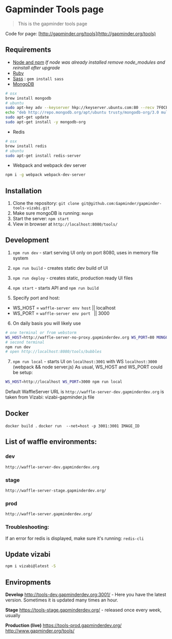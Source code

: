 # Gapminder Tools page
> This is the gapminder tools page

Code for page: [http://gapminder.org/tools](http://gapminder.org/tools)

## Requirements

- [Node and npm](http://nodejs.org) *If node was already installed remove node_modules and reinstall after upgrade*
- [Ruby](http://ruby-lang.com/)
- [Sass](http://sass-lang.com/) : `gem install sass`
- [MongoDB](https://www.mongodb.org/)
```bash
# osx
brew install mongodb
# ubuntu
sudo apt-key adv --keyserver hkp://keyserver.ubuntu.com:80 --recv 7F0CEB10
echo "deb http://repo.mongodb.org/apt/ubuntu trusty/mongodb-org/3.0 multiverse" | sudo tee /etc/apt/sources.list.d/mongodb-org-3.0.list
sudo apt-get update
sudo apt-get install -y mongodb-org
```
- Redis
```bash
# osx
brew install redis
# ubuntu
sudo apt-get install redis-server
```
- Webpack and webpack dev server
 ```bash
 npm i -g webpack webpack-dev-server
 ```

## Installation

1. Clone the repository: `git clone git@github.com:Gapminder/gapminder-tools-vizabi.git`
2. Make sure mongoDB is running: `mongo`
3. Start the server: `npm start`
4. View in browser at `http://localhost:8080/tools/`

## Development

1. `npm run dev` - start serving UI only on port 8080, uses in memory file system
2. `npm run build` - creates static dev build of UI
3. `npm run deploy` - creates static, production ready UI files
4. `npm start` - starts API and `npm run build`

5.  Specify port and host:
- WS_HOST = `waffle-server env host` || localhost
- WS_PORT = `waffle-server env port ` || 3000

6. On daily basis you will likely use
```bash
# one terminal or from webstorm
WS_HOST=http://waffle-server-no-proxy.gapminderdev.org WS_PORT=80 MONGO_URL=mongodb://readme:123123@ds033744.mongolab.com:33744/gampinder-tools-dev node server.js
# second terminal
npm run dev
# open http://localhost:8080/tools/bubbles
```

7. `npm run local` - starts UI on `localhost:3001` with WS `localhost:3000` (webpack && node server.js)
As usual, WS_HOST and WS_PORT could be setup:
```bash
WS_HOST=http://localhost WS_PORT=3000 npm run local
```

Default WaffleServer URL is `http://waffle-server-dev.gapminderdev.org` is taken from Vizabi: vizabi-gapminder.js file

## Docker

`docker build .`
`docker run  --net=host -p 3001:3001 IMAGE_ID`

## List of waffle environments:

### dev
`http://waffle-server-dev.gapminderdev.org`

### stage
`http://waffle-server-stage.gapminderdev.org/`

### prod
`http://waffle-server.gapminderdev.org/`

### Troubleshooting:

If an error for redis is displayed, make sure it's running: `redis-cli`

## Update vizabi
```bash
npm i vizabi@latest -S
```
## Enviropments

**Develop**
http://tools-dev.gapminderdev.org:3001/ - Here you have the latest version. Sometimes it is updated many times an hour.

**Stage**
https://tools-stage.gapminderdev.org/ - released once every week, usually

**Production (live)**
https://tools-prod.gapminderdev.org/
http://www.gapminder.org/tools/
